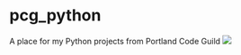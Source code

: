 # pcg_python
A place for my Python projects from Portland Code Guild 
![](https://i.chzbgr.com/full/7712992512/h50923CC0/)